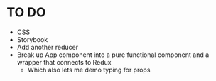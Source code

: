 # TO DO

- CSS
- Storybook
- Add another reducer
- Break up App component into a pure functional component and a wrapper that connects to Redux
  - Which also lets me demo typing for props
